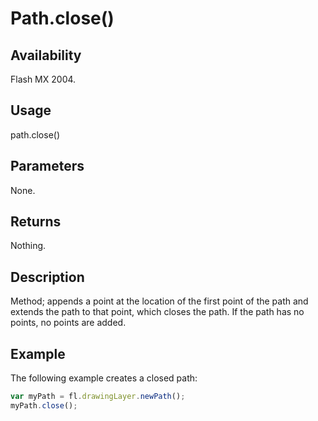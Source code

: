 # Path.close()

## Availability

Flash MX 2004.

## Usage

path.close()

## Parameters

None.

## Returns

Nothing.

## Description

Method; appends a point at the location of the first point of the path and extends the path to that point, which closes the path. If the path has no points, no points are added.

## Example

The following example creates a closed path:

```javascript
var myPath = fl.drawingLayer.newPath();
myPath.close();
```
